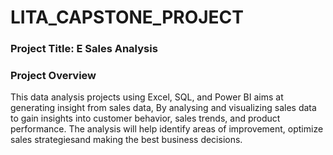 # LITA_CAPSTONE_PROJECT
### Project Title: E Sales Analysis

### Project Overview
This data analysis projects using Excel, SQL, and Power BI aims at generating insight from sales data, By analysing and visualizing sales data to gain insights into customer behavior, sales trends, and product performance. The analysis will help identify areas of improvement, optimize sales strategiesand making the best business decisions.


